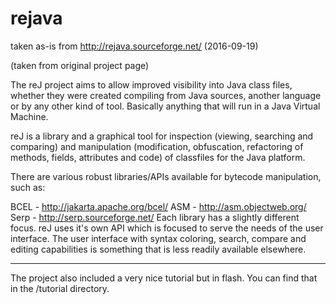 # rejava
taken as-is from http://rejava.sourceforge.net/ (2016-09-19)

(taken from original project page)

The reJ project aims to allow improved visibility into Java class files, whether they were created compiling from Java sources, another language or by any other kind of tool. Basically anything that will run in a Java Virtual Machine.

reJ is a library and a graphical tool for inspection (viewing, searching and comparing) and manipulation (modification, obfuscation, refactoring of methods, fields, attributes and code) of classfiles for the Java platform.

There are various robust libraries/APIs available for bytecode manipulation, such as:

BCEL - http://jakarta.apache.org/bcel/
ASM - http://asm.objectweb.org/
Serp - http://serp.sourceforge.net/
Each library has a slightly different focus. reJ uses it's own API which is focused to serve the needs of the user interface. The user interface with syntax coloring, search, compare and editing capabilities is something that is less readily available elsewhere.

---

The project also included a very nice tutorial but in flash. You can find that in the /tutorial directory.
